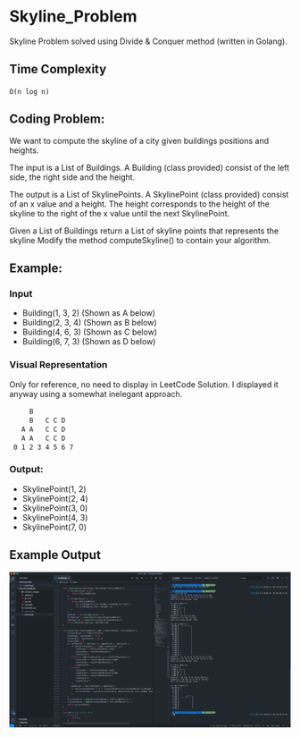 # Skyline_Problem
Skyline Problem solved using Divide & Conquer method (written in Golang).

## Time Complexity
``O(n log n)``

## Coding Problem:
We want to compute the skyline of a city given buildings positions and heights.

The input is a List of Buildings.
A Building (class provided) consist of the left side, the right side and the height.

The output is a List of SkylinePoints.
A SkylinePoint (class provided) consist of an x value and a height. The height corresponds
to the height of the skyline to the right of the x value until the next SkylinePoint.

Given a List of Buildings return a List of skyline points that represents the skyline
Modify the method computeSkyline() to contain your algorithm.

## Example:
### Input
- Building(1, 3, 2) (Shown as A below)
- Building(2, 3, 4) (Shown as B below)
- Building(4, 6, 3) (Shown as C below)
- Building(6, 7, 3) (Shown as D below)

### Visual Representation
Only for reference, no need to display in LeetCode Solution.  I displayed it anyway using a somewhat inelegant approach.
```
     B
     B   C C D
   A A   C C D
   A A   C C D
 0 1 2 3 4 5 6 7
 ```

### Output:
- SkylinePoint(1, 2)
- SkylinePoint(2, 4)
- SkylinePoint(3, 0)
- SkylinePoint(4, 3)
- SkylinePoint(7, 0)

## Example Output
![Results Example](/example_images/results.png)
